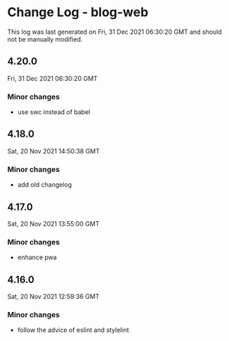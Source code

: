 # Change Log - blog-web

This log was last generated on Fri, 31 Dec 2021 06:30:20 GMT and should not be manually modified.

## 4.20.0
Fri, 31 Dec 2021 06:30:20 GMT

### Minor changes

- use swc instead of babel

## 4.18.0
Sat, 20 Nov 2021 14:50:38 GMT

### Minor changes

- add old changelog

## 4.17.0
Sat, 20 Nov 2021 13:55:00 GMT

### Minor changes

- enhance pwa

## 4.16.0
Sat, 20 Nov 2021 12:59:36 GMT

### Minor changes

- follow the advice of eslint and stylelint

